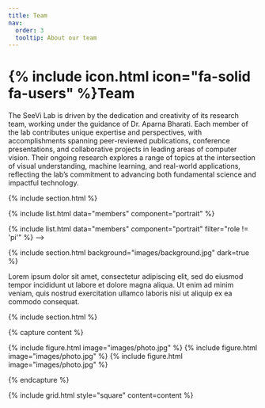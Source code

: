 ```yaml
---
title: Team
nav:
  order: 3
  tooltip: About our team
---
```


# {% include icon.html icon="fa-solid fa-users" %}Team

The SeeVi Lab is driven by the dedication and creativity of its research team, working under the guidance of Dr. Aparna Bharati. Each member of the lab contributes unique expertise and perspectives, with accomplishments spanning peer-reviewed publications, conference presentations, and collaborative projects in leading areas of computer vision. Their ongoing research explores a range of topics at the intersection of visual understanding, machine learning, and real-world applications, reflecting the lab’s commitment to advancing both fundamental science and impactful technology.

{% include section.html %}

{% include list.html data="members" component="portrait" %}
<!-->
{% include list.html data="members" component="portrait" filter="role != 'pi'" %}
-->

{% include section.html background="images/background.jpg" dark=true %}

Lorem ipsum dolor sit amet, consectetur adipiscing elit, sed do eiusmod tempor
incididunt ut labore et dolore magna aliqua. Ut enim ad minim veniam, quis
nostrud exercitation ullamco laboris nisi ut aliquip ex ea commodo consequat.

{% include section.html %}

{% capture content %}

{% include figure.html image="images/photo.jpg" %}
{% include figure.html image="images/photo.jpg" %}
{% include figure.html image="images/photo.jpg" %}

{% endcapture %}

{% include grid.html style="square" content=content %}
